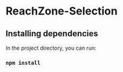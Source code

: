 # ReachZone-Selection

## Installing dependencies
    
In the project directory, you can run:

### `npm install`

